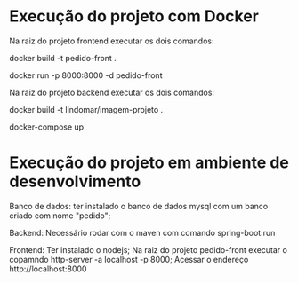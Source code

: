 # Execução do projeto com Docker

Na raiz do projeto frontend executar os dois comandos:

docker build -t pedido-front .

docker run -p 8000:8000 -d pedido-front

Na raiz do projeto backend executar os dois comandos:

docker build -t lindomar/imagem-projeto .

docker-compose up

# Execução do projeto em ambiente de desenvolvimento

Banco de dados:
ter instalado o banco de dados mysql com um banco criado com nome "pedido";

Backend:
Necessário rodar com o maven com comando spring-boot:run

Frontend:
Ter instalado o nodejs;
Na raiz do projeto pedido-front executar o copamndo http-server -a localhost -p 8000;
Acessar o endereço http://localhost:8000
